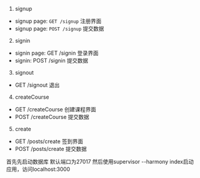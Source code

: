 1. signup
  * signup page: `GET /signup`   注册界面
  * signup page: `POST /signup`  提交数据
2. signin
  * signin page: GET /signin   登录界面
  * signin: POST /signin    提交数据
3. signout
  * GET /signout  退出
4. createCourse
  * GET /createCourse 创建课程界面
  * POST /createCourse 提交数据
5. create
  * GET /posts/create 签到界面
  * POST /posts/create 提交数据


首先先启动数据库 默认端口为27017
然后使用supervisor --harmony index启动应用，访问localhost:3000


